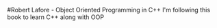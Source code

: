 #Robert Lafore - Object Oriented Programming in C++
I'm following this book to learn C++ along with OOP
